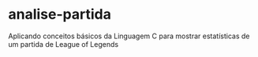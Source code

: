 # analise-partida
Aplicando conceitos básicos da Linguagem C para mostrar estatísticas de um partida de League of Legends
